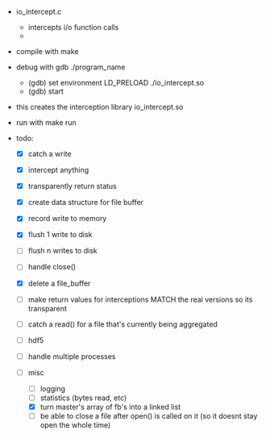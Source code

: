 * io_intercept.c 
	- intercepts i/o function calls
	-

* compile with make
* debug with gdb ./program_name
	* (gdb) set environment LD_PRELOAD ./io_intercept.so
	* (gdb) start

- this creates the interception library io_intercept.so

* run with make run

* todo: 
	* [x] catch a write
	* [x] intercept anything
	* [x] transparently return status
	* [x] create data structure for file buffer
	* [x] record write to memory
	* [x] flush 1 write to disk
	* [ ] flush n writes to disk
	* [ ] handle close()
	* [x] delete a file_buffer
	* [ ] make return values for interceptions MATCH the real versions so its transparent
	* [ ] catch a read() for a file that's currently being aggregated
	* [ ] hdf5
	* [ ] handle multiple processes

	* [ ] misc
		* [ ] logging
		* [ ] statistics (bytes read, etc)
		* [x] turn master's array of fb's into a linked list
		* [ ] be able to close a file after open() is called on it (so it doesnt stay open the whole time)
